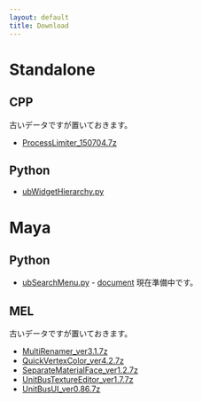 ```yaml
---
layout: default
title: Download
---
```


# Standalone

## CPP

古いデータですが置いておきます。

- [ProcessLimiter_150704.7z](https://unitbus.github.io/download/standalone/cpp/data/ProcessLimiter_150704.7z)

## Python

- [ubWidgetHierarchy.py](https://unitbus.github.io/download/standalone/python/data/ubWidgetHierarchy.py)

# Maya

## Python

- [ubSearchMenu.py]() - [document]()
現在準備中です。

## MEL

古いデータですが置いておきます。

- [MultiRenamer_ver3.1.7z](https://unitbus.github.io/download/maya/mel/data/MultiRenamer_ver3.1.7z)
- [QuickVertexColor_ver4.2.7z](https://unitbus.github.io/download/maya/mel/data/QuickVertexColor_ver4.2.7z)
- [SeparateMaterialFace_ver1.2.7z](https://unitbus.github.io/download/maya/mel/data/SeparateMaterialFace_ver1.2.7z)
- [UnitBusTextureEditor_ver1.7.7z](https://unitbus.github.io/download/maya/mel/data/UnitBusTextureEditor_ver1.7.7z)
- [UnitBusUI_ver0.86.7z](https://unitbus.github.io/download/maya/mel/data/UnitBusUI_ver0.86.7z)
